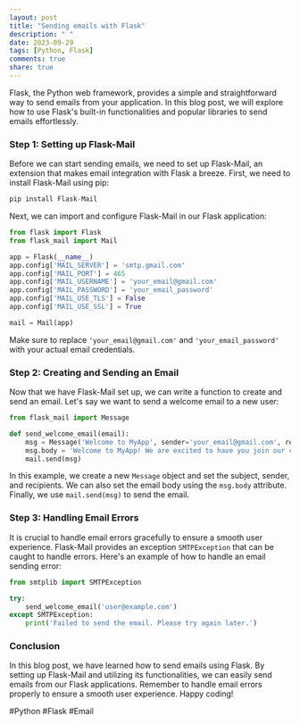 ```yaml
---
layout: post
title: "Sending emails with Flask"
description: " "
date: 2023-09-29
tags: [Python, Flask]
comments: true
share: true
---
```


Flask, the Python web framework, provides a simple and straightforward way to send emails from your application. In this blog post, we will explore how to use Flask's built-in functionalities and popular libraries to send emails effortlessly.

### Step 1: Setting up Flask-Mail

Before we can start sending emails, we need to set up Flask-Mail, an extension that makes email integration with Flask a breeze. First, we need to install Flask-Mail using pip:

```python
pip install Flask-Mail
```

Next, we can import and configure Flask-Mail in our Flask application:

```python
from flask import Flask
from flask_mail import Mail

app = Flask(__name__)
app.config['MAIL_SERVER'] = 'smtp.gmail.com'
app.config['MAIL_PORT'] = 465
app.config['MAIL_USERNAME'] = 'your_email@gmail.com'
app.config['MAIL_PASSWORD'] = 'your_email_password'
app.config['MAIL_USE_TLS'] = False
app.config['MAIL_USE_SSL'] = True

mail = Mail(app)
```

Make sure to replace `'your_email@gmail.com'` and `'your_email_password'` with your actual email credentials.

### Step 2: Creating and Sending an Email

Now that we have Flask-Mail set up, we can write a function to create and send an email. Let's say we want to send a welcome email to a new user:

```python
from flask_mail import Message

def send_welcome_email(email):
    msg = Message('Welcome to MyApp', sender='your_email@gmail.com', recipients=[email])
    msg.body = 'Welcome to MyApp! We are excited to have you join our community.'
    mail.send(msg)
```

In this example, we create a new `Message` object and set the subject, sender, and recipients. We can also set the email body using the `msg.body` attribute. Finally, we use `mail.send(msg)` to send the email.

### Step 3: Handling Email Errors

It is crucial to handle email errors gracefully to ensure a smooth user experience. Flask-Mail provides an exception `SMTPException` that can be caught to handle errors. Here's an example of how to handle an email sending error:

```python
from smtplib import SMTPException

try:
    send_welcome_email('user@example.com')
except SMTPException:
    print('Failed to send the email. Please try again later.')
```

### Conclusion

In this blog post, we have learned how to send emails using Flask. By setting up Flask-Mail and utilizing its functionalities, we can easily send emails from our Flask applications. Remember to handle email errors properly to ensure a smooth user experience. Happy coding!

#Python #Flask #Email